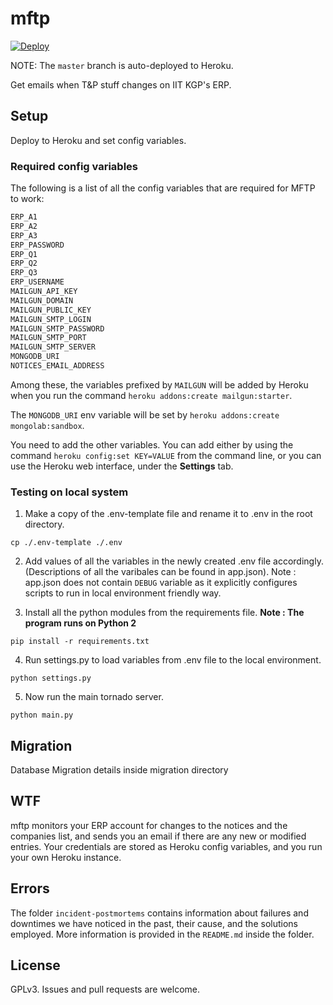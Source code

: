 # mftp

[![Deploy](https://www.herokucdn.com/deploy/button.svg)](https://heroku.com/deploy)

NOTE: The `master` branch is auto-deployed to Heroku.

Get emails when T&P stuff changes on IIT KGP's ERP.

## Setup

Deploy to Heroku and set config variables.

### Required config variables

The following is a list of all the config variables that are required for MFTP
to work:

```sh
ERP_A1
ERP_A2
ERP_A3
ERP_PASSWORD
ERP_Q1
ERP_Q2
ERP_Q3
ERP_USERNAME
MAILGUN_API_KEY
MAILGUN_DOMAIN
MAILGUN_PUBLIC_KEY
MAILGUN_SMTP_LOGIN
MAILGUN_SMTP_PASSWORD
MAILGUN_SMTP_PORT
MAILGUN_SMTP_SERVER
MONGODB_URI
NOTICES_EMAIL_ADDRESS
```

Among these, the variables prefixed by `MAILGUN` will be added by Heroku when
you run the command `heroku addons:create mailgun:starter`.

The `MONGODB_URI` env variable will be set by `heroku addons:create
mongolab:sandbox`.

You need to add the other variables. You can add either by using the command
`heroku config:set KEY=VALUE` from the command line, or you can use the Heroku
web interface, under the **Settings** tab.

### Testing on local system

1. Make a copy of the .env-template file and rename it to .env in the root directory.

`cp ./.env-template ./.env`

2. Add values of all the variables in the newly created .env file accordingly. (Descriptions of all the varibales can be found in app.json).
Note : app.json does not contain `DEBUG` variable as it explicitly configures scripts to run in local environment friendly way.

3. Install all the python modules from the requirements file. **Note : The program runs on Python 2**

`pip install -r requirements.txt`

4. Run settings.py to load variables from .env file to the local environment.

`python settings.py`

5. Now run the main tornado server.

`python main.py`


## Migration

Database Migration details inside migration directory

## WTF

mftp monitors your ERP account for changes to the notices and the companies list, and sends you an email if there are any new or modified entries. Your credentials are stored as Heroku config variables, and you run your own Heroku instance.

## Errors

The folder `incident-postmortems` contains information about failures and downtimes we have noticed in the past, their cause, and the solutions employed. More information is provided in the `README.md` inside the folder.

## License

GPLv3. Issues and pull requests are welcome.
